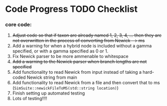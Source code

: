 # Code Progress TODO Checklist

### core code:

1. ~~Adjust code so that if taxon are already named 1, 2, 3, 4, ... then they are not overwritten in the process of converting from Newick --> ms~~
2. Add a warning for when a hybrid node is included without a gamma specified, or with a gamma specified as 0 or 1.
2. Fix Newick parser to be more ammenable to whitespace
3. ~~Add a warning to the Newick parser when branch lengths are not specified~~
4. Add functionality to read Newick from input instead of taking a hard-coded Newick string from main
5. Add functionality to read Newick from a file and then convert that to ms (`SimSuite::newickFileToMS(std::string location)`)
6. Finish setting up automated testing
7. Lots of testing!!!!